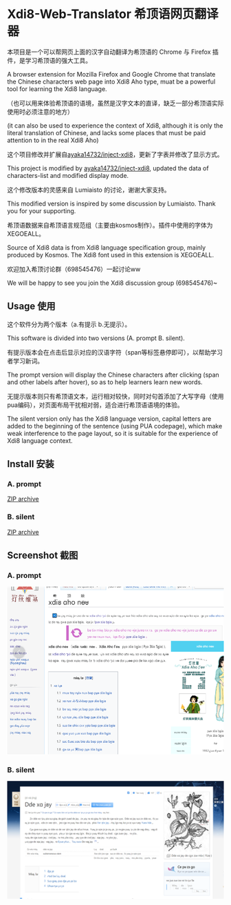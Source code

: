 # Xdi8-Web-Translator 希顶语网页翻译器

本项目是一个可以帮网页上面的汉字自动翻译为希顶语的 Chrome 与 Firefox 插件，是学习希顶语的强大工具。

A browser extension for Mozilla Firefox and Google Chrome that translate the Chinese characters web page into Xdi8 Aho type, muat be a powerful tool for learning the Xdi8 language.

（也可以用来体验希顶语的语境，虽然是汉字文本的直译，缺乏一部分希顶语实际使用时必须注意的地方）

(it can also be used to experience the context of Xdi8, although it is only the literal translation of Chinese, and lacks some places that must be paid attention to in the real Xdi8 Aho)

这个项目修改并扩展自[ayaka14732/inject-xdi8](https://github.com/ayaka14732/inject-xdi8)，更新了字表并修改了显示方式。

This project is modified by [ayaka14732/inject-xdi8](https://github.com/ayaka14732/inject-xdi8), updated the data of characters-list and modified display mode.

这个修改版本的灵感来自 Lumiaisto 的讨论，谢谢大家支持。

This modified version is inspired by some discussion by Lumiaisto. Thank you for your supporting.

希顶语数据来自希顶语言规范组（主要由kosmos制作）。插件中使用的字体为XEGOEALL。

Source of Xdi8 data is from Xdi8 language specification group, mainly produced by Kosmos. The Xdi8 font used in this extension is XEGOEALL.

欢迎加入希顶讨论群（698545476）一起讨论ww

We will be happy to see you join the Xdi8 discussion group (698545476)~

## Usage 使用

这个软件分为两个版本（a.有提示 b.无提示）。

This software is divided into two versions (A. prompt B. silent).

有提示版本会在点击后显示对应的汉语字符（span等标签悬停即可），以帮助学习者学习新词。 

The prompt version will display the Chinese characters after clicking (span and other labels after hover), so as to help learners learn new words. 

无提示版本则只有希顶语文本，运行相对较快，同时对句首添加了大写字母（使用pua编码），对页面布局干扰相对弱，适合进行希顶语语境的体验。

The silent version only has the Xdi8 language version, capital letters are added to the beginning of the sentence (using PUA codepage), which make weak interference to the page layout, so it is suitable for the experience of Xdi8 language context.

## Install 安装

### A. prompt
[ZIP archive](xs)
### B. silent
[ZIP archive](xs)

## Screenshot 截图

### A. prompt
![](./a.png)
### B. silent
![](./b.png)

